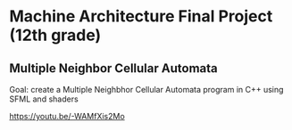 # Machine Architecture Final Project (12th grade)
## Multiple Neighbor Cellular Automata
  Goal: create a Multiple Neighbhor Cellular Automata program in C++ using SFML and shaders

https://youtu.be/-WAMfXis2Mo
